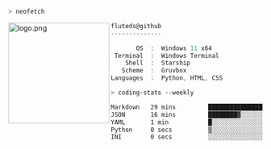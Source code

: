 ```zsh
> neofetch
```

<!--img align="left" src="https://github.com/fluteds.png" alt="logo.png" width="200"/>-->
<img align="left" src="https://external-content.duckduckgo.com/iu/?u=https%3A%2F%2F78.media.tumblr.com%2F975fca5f82161b190efdcaa05ffbd4ec%2Ftumblr_p6q6m9TJF01x3p3jmo1_500.png&f=1&nofb=1" alt="logo.png" width="200"/>

```csharp
fluteds@github
--------------

       OS  :  Windows 11 x64
 Terminal  :  Windows Terminal
    Shell  :  Starship
   Scheme  :  Gruvbox
Languages  :  Python, HTML, CSS
```

```zsh
> coding-stats --weekly
```

<!--START_SECTION:waka-->

```txt
Markdown   29 mins         ███████████████░░░░░░░░░░   60.18 %
JSON       16 mins         ████████▓░░░░░░░░░░░░░░░░   34.11 %
YAML       1 min           █░░░░░░░░░░░░░░░░░░░░░░░░   03.52 %
Python     0 secs          ▒░░░░░░░░░░░░░░░░░░░░░░░░   01.51 %
INI        0 secs          ░░░░░░░░░░░░░░░░░░░░░░░░░   00.64 %
```

<!--END_SECTION:waka-->
